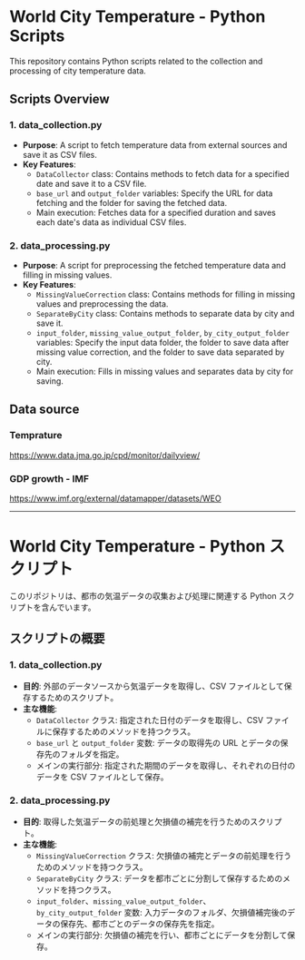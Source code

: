 # World City Temperature - Python Scripts

This repository contains Python scripts related to the collection and processing of city temperature data.

## Scripts Overview

### 1. data_collection.py

- **Purpose**: A script to fetch temperature data from external sources and save it as CSV files.
- **Key Features**:
  - `DataCollector` class: Contains methods to fetch data for a specified date and save it to a CSV file.
  - `base_url` and `output_folder` variables: Specify the URL for data fetching and the folder for saving the fetched data.
  - Main execution: Fetches data for a specified duration and saves each date's data as individual CSV files.

### 2. data_processing.py

- **Purpose**: A script for preprocessing the fetched temperature data and filling in missing values.
- **Key Features**:
  - `MissingValueCorrection` class: Contains methods for filling in missing values and preprocessing the data.
  - `SeparateByCity` class: Contains methods to separate data by city and save it.
  - `input_folder`, `missing_value_output_folder`, `by_city_output_folder` variables: Specify the input data folder, the folder to save data after missing value correction, and the folder to save data separated by city.
  - Main execution: Fills in missing values and separates data by city for saving.

## Data source

### Temprature

https://www.data.jma.go.jp/cpd/monitor/dailyview/

### GDP growth - IMF

https://www.imf.org/external/datamapper/datasets/WEO

---

# World City Temperature - Python スクリプト

このリポジトリは、都市の気温データの収集および処理に関連する Python スクリプトを含んでいます。

## スクリプトの概要

### 1. data_collection.py

- **目的**: 外部のデータソースから気温データを取得し、CSV ファイルとして保存するためのスクリプト。
- **主な機能**:
  - `DataCollector` クラス: 指定された日付のデータを取得し、CSV ファイルに保存するためのメソッドを持つクラス。
  - `base_url` と `output_folder` 変数: データの取得先の URL とデータの保存先のフォルダを指定。
  - メインの実行部分: 指定された期間のデータを取得し、それぞれの日付のデータを CSV ファイルとして保存。

### 2. data_processing.py

- **目的**: 取得した気温データの前処理と欠損値の補完を行うためのスクリプト。
- **主な機能**:
  - `MissingValueCorrection` クラス: 欠損値の補完とデータの前処理を行うためのメソッドを持つクラス。
  - `SeparateByCity` クラス: データを都市ごとに分割して保存するためのメソッドを持つクラス。
  - `input_folder`、`missing_value_output_folder`、`by_city_output_folder` 変数: 入力データのフォルダ、欠損値補完後のデータの保存先、都市ごとのデータの保存先を指定。
  - メインの実行部分: 欠損値の補完を行い、都市ごとにデータを分割して保存。
